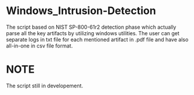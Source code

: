 # Windows_Intrusion-Detection
The script based on NIST SP-800-61r2 detection phase which actually parse all the key artifacts by utilizing windows utilities. 
The user can get separate logs in txt file for each mentioned artifact in .pdf file and have also all-in-one in csv file format. 

# NOTE
The script still in developement.
